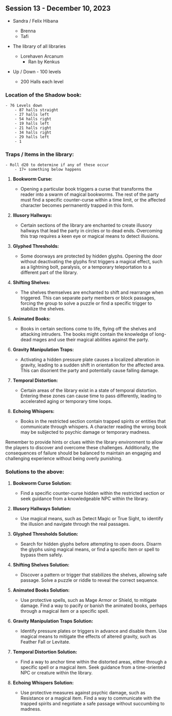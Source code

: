 ## Session 13 - December 10, 2023

- Sandra / Felix Hibana
   - Brenna
   - Tafi


- The library of all libraries
    - Lorehaven Arcanum
        - Ran by Kenkus

- Up / Down - 100 levels
    - 200 Halls each level

### Location of the Shadow book:
    - 76 Levels down
        - 87 halls straight
        - 27 halls left
        - 54 halls right
        - 19 halls left
        - 21 halls right
        - 34 halls right
        - 29 halls left
        - 1

### Traps / Items in the library:

    - Roll d20 to determine if any of these occur
        - 17+ something below happens

1. **Bookworm Curse:**
   - Opening a particular book triggers a curse that transforms the reader into a swarm of magical bookworms. The rest of the party must find a specific counter-curse within a time limit, or the affected character becomes permanently trapped in this form.

2. **Illusory Hallways:**
   - Certain sections of the library are enchanted to create illusory hallways that lead the party in circles or to dead ends. Overcoming this trap requires a keen eye or magical means to detect illusions.

3. **Glyphed Thresholds:**
   - Some doorways are protected by hidden glyphs. Opening the door without deactivating the glyphs first triggers a magical effect, such as a lightning bolt, paralysis, or a temporary teleportation to a different part of the library.

4. **Shifting Shelves:**
   - The shelves themselves are enchanted to shift and rearrange when triggered. This can separate party members or block passages, forcing the group to solve a puzzle or find a specific trigger to stabilize the shelves.

5. **Animated Books:**
   - Books in certain sections come to life, flying off the shelves and attacking intruders. The books might contain the knowledge of long-dead mages and use their magical abilities against the party.

6. **Gravity Manipulation Traps:**
   - Activating a hidden pressure plate causes a localized alteration in gravity, leading to a sudden shift in orientation for the affected area. This can disorient the party and potentially cause falling damage.

7. **Temporal Distortion:**
   - Certain areas of the library exist in a state of temporal distortion. Entering these zones can cause time to pass differently, leading to accelerated aging or temporary time loops.

8. **Echoing Whispers:**
   - Books in the restricted section contain trapped spirits or entities that communicate through whispers. A character reading the wrong book may be subjected to psychic damage or temporary madness.

Remember to provide hints or clues within the library environment to allow the players to discover and overcome these challenges. Additionally, the consequences of failure should be balanced to maintain an engaging and challenging experience without being overly punishing.


### Solutions to the above:


1. **Bookworm Curse Solution:**
   - Find a specific counter-curse hidden within the restricted section or seek guidance from a knowledgeable NPC within the library.

2. **Illusory Hallways Solution:**
   - Use magical means, such as Detect Magic or True Sight, to identify the illusion and navigate through the real passages.

3. **Glyphed Thresholds Solution:**
   - Search for hidden glyphs before attempting to open doors. Disarm the glyphs using magical means, or find a specific item or spell to bypass them safely.

4. **Shifting Shelves Solution:**
   - Discover a pattern or trigger that stabilizes the shelves, allowing safe passage. Solve a puzzle or riddle to reveal the correct sequence.

5. **Animated Books Solution:**
   - Use protective spells, such as Mage Armor or Shield, to mitigate damage. Find a way to pacify or banish the animated books, perhaps through a magical item or a specific spell.

6. **Gravity Manipulation Traps Solution:**
   - Identify pressure plates or triggers in advance and disable them. Use magical means to mitigate the effects of altered gravity, such as Feather Fall or Levitate.

7. **Temporal Distortion Solution:**
   - Find a way to anchor time within the distorted areas, either through a specific spell or a magical item. Seek guidance from a time-oriented NPC or creature within the library.

8. **Echoing Whispers Solution:**
   - Use protective measures against psychic damage, such as Resistance or a magical item. Find a way to communicate with the trapped spirits and negotiate a safe passage without succumbing to madness.
